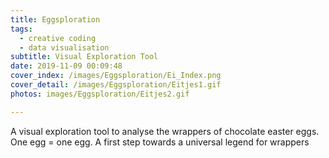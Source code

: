 ```yaml
---
title: Eggsploration
tags:
  - creative coding
  - data visualisation
subtitle: Visual Exploration Tool
date: 2019-11-09 00:09:48
cover_index: /images/Eggsploration/Ei_Index.png
cover_detail: /images/Eggsploration/Eitjes1.gif
photos: images/Eggsploration/Eitjes2.gif

---
```


A visual exploration tool to analyse the wrappers of chocolate easter eggs. One egg = one egg. A first step towards a universal legend for wrappers


